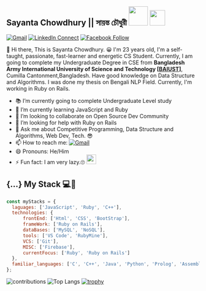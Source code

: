 ## Sayanta Chowdhury || সায়ন্ত চৌধুরী <img src="https://media.giphy.com/media/hvRJCLFzcasrR4ia7z/giphy.gif" width="50px"> <img src="https://media.giphy.com/media/VgCDAzcKvsR6OM0uWg/giphy.gif" width="40">

[![Gmail](https://img.shields.io/badge/sayanta28@gmail.com-black?color=14171A&labelColor=ef5350&logo=gmail&logoColor=ffffff)](mailto:sayanta28@gmail.com?subject=From%20GitHub&body=Hi,%20there.%20Found%20you%20from%20GitHub.)
[![LinkedIn Connect](https://img.shields.io/badge/sayantachowdhury-black?color=14171A&labelColor=FFFFFF&logo=linkedin&logoColor=0E76A8)](https://www.linkedin.com/in/sayantachowdhury)
[![Facebook Follow](https://img.shields.io/badge/sayanta28-black?color=14171A&labelColor=ffffff&logo=facebook&logoColor=3B5998)](https://www.facebook.com/sayanta28)

:wave: Hi there, This is Sayanta Chowdhury. 😀 
I'm 23 years old, I'm a self-taught, passionate, fast-learner and energetic CS Student. Currently, I am going to complete my Undergraduate Degree in CSE from **Bangladesh Army International University of Science and Technology [[BAIUST](http://baiust.edu.bd)]**, Cumilla Cantonment,Bangladesh. Have good knowledge on Data Structure and Algorithms. I was done my thesis on Bengali NLP Field. Currently, I'm working in Ruby on Rails.


- 📚 I’m currently going to complete Undergraduate Level study
- 🌱 I’m currently learning JavaScript and Ruby
- 👯 I’m looking to collaborate on Open Source Dev Community
- 🤔 I’m looking for help with Ruby on Rails
- 💬 Ask me about Competitive Programming, Data Structure and Algorithms, Web Dev, Tech. 😎
- 📫 How to reach me: [![Gmail](https://img.shields.io/badge/sayanta28@gmail.com-black?color=14171A&labelColor=ef5350&logo=gmail&logoColor=ffffff)](mailto:sayanta28@gmail.com)
- 😄 Pronouns:  He/Him
- ⚡ Fun fact: I am very lazy.🙄 <img src="https://media.giphy.com/media/WUlplcMpOCEmTGBtBW/giphy.gif" width="25">


## {...} My Stack 💻🚀 

```js
const myStacks = {
  laguages: ['JavaScript', 'Ruby', 'C++'],
  technologies: {
      frontEnd: ['Html', 'CSS', 'BootStrap'],
      frameWork: ['Ruby on Rails'],
      dataBases: ['MySQL', 'NoSQL'],
      tools: ['VS Code', 'RubyMine'],
      VCS: ['Git'],
      MISC: ['Firebase'],
      currentFocus: ['Ruby', 'Ruby on Rails']
  },
  familiar_languages: ['C', 'C++', 'Java', 'Python', 'Prolog', 'Assembly'],
};
```


![contributions](https://github-readme-stats.vercel.app/api?username=sayanta28&count_private=true&show_icons=true&theme=tokyonight)
![Top Langs](https://github-readme-stats.vercel.app/api/top-langs/?username=sayanta28&langs_count=10&&layout=compact)
[![trophy](https://github-profile-trophy.vercel.app/?username=sayanta28&theme=dracula)](https://github.com/sayanta28/github-profile-trophy)
